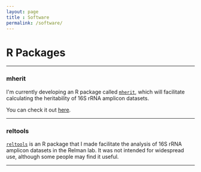 ```yaml
---
layout: page
title : Software
permalink: /software/
---
```


<h1>R Packages</h1>

***

<h3>mherit</h3>

I'm currently developing an R package called [<code>mherit</code>](https://danielsprockett.github.io/mherit/), which will facilitate calculating the heritability of 16S rRNA amplicon datasets.  

You can check it out [here](https://danielsprockett.github.io/mherit/).

***

<h3>reltools</h3>

[<code>reltools</code>](https://danielsprockett.github.io/reltools/) is an R package that I made facilitate the analysis of 16S rRNA amplicon datasets in the Relman lab. It was not intended for widespread use, although some people may find it useful. 

***
